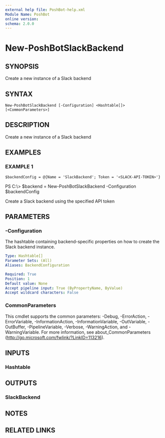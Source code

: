 ```yaml
---
external help file: PoshBot-help.xml
Module Name: PoshBot
online version:
schema: 2.0.0
---
```


# New-PoshBotSlackBackend

## SYNOPSIS
Create a new instance of a Slack backend

## SYNTAX

```
New-PoshBotSlackBackend [-Configuration] <Hashtable[]> [<CommonParameters>]
```

## DESCRIPTION
Create a new instance of a Slack backend

## EXAMPLES

### EXAMPLE 1
```
$backendConfig = @{Name = 'SlackBackend'; Token = '<SLACK-API-TOKEN>'}
```

PS C:\\\> $backend = New-PoshBotSlackBackend -Configuration $backendConfig

Create a Slack backend using the specified API token

## PARAMETERS

### -Configuration
The hashtable containing backend-specific properties on how to create the Slack backend instance.

```yaml
Type: Hashtable[]
Parameter Sets: (All)
Aliases: BackendConfiguration

Required: True
Position: 1
Default value: None
Accept pipeline input: True (ByPropertyName, ByValue)
Accept wildcard characters: False
```

### CommonParameters
This cmdlet supports the common parameters: -Debug, -ErrorAction, -ErrorVariable, -InformationAction, -InformationVariable, -OutVariable, -OutBuffer, -PipelineVariable, -Verbose, -WarningAction, and -WarningVariable. For more information, see about_CommonParameters (http://go.microsoft.com/fwlink/?LinkID=113216).

## INPUTS

### Hashtable

## OUTPUTS

### SlackBackend

## NOTES

## RELATED LINKS
